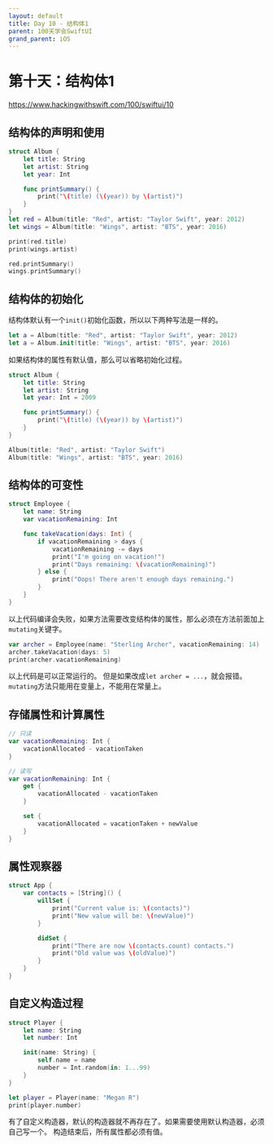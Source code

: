 ```yaml
---
layout: default
title: Day 10 - 结构体1
parent: 100天学会SwiftUI
grand_parent: iOS
---
```


# 第十天：结构体1

<https://www.hackingwithswift.com/100/swiftui/10>

## 结构体的声明和使用

```swift
struct Album {
    let title: String
    let artist: String
    let year: Int

    func printSummary() {
        print("\(title) (\(year)) by \(artist)")
    }
}
let red = Album(title: "Red", artist: "Taylor Swift", year: 2012)
let wings = Album(title: "Wings", artist: "BTS", year: 2016)

print(red.title)
print(wings.artist)

red.printSummary()
wings.printSummary()
```

## 结构体的初始化

结构体默认有一个`init()`初始化函数，所以以下两种写法是一样的。
```swift
let a = Album(title: "Red", artist: "Taylor Swift", year: 2012)
let a = Album.init(title: "Wings", artist: "BTS", year: 2016)
```

如果结构体的属性有默认值，那么可以省略初始化过程。

```swift    
struct Album {
    let title: String
    let artist: String
    let year: Int = 2009

    func printSummary() {
        print("\(title) (\(year)) by \(artist)")
    }
}

Album(title: "Red", artist: "Taylor Swift")
Album(title: "Wings", artist: "BTS", year: 2016)
```

## 结构体的可变性

```swift
struct Employee {
    let name: String
    var vacationRemaining: Int

    func takeVacation(days: Int) {
        if vacationRemaining > days {
            vacationRemaining -= days
            print("I'm going on vacation!")
            print("Days remaining: \(vacationRemaining)")
        } else {
            print("Oops! There aren't enough days remaining.")
        }
    }
}
```

以上代码编译会失败，如果方法需要改变结构体的属性，那么必须在方法前面加上`mutating`关键字。

```swift
var archer = Employee(name: "Sterling Archer", vacationRemaining: 14)
archer.takeVacation(days: 5)
print(archer.vacationRemaining)
```
以上代码是可以正常运行的。
但是如果改成`let archer = ...`，就会报错。`mutating`方法只能用在变量上，不能用在常量上。

## 存储属性和计算属性

```swift
// 只读
var vacationRemaining: Int {
    vacationAllocated - vacationTaken
}

// 读写
var vacationRemaining: Int {
    get {
        vacationAllocated - vacationTaken
    }

    set {
        vacationAllocated = vacationTaken + newValue
    }
}
```

## 属性观察器
```swift
struct App {
    var contacts = [String]() {
        willSet {
            print("Current value is: \(contacts)")
            print("New value will be: \(newValue)")
        }

        didSet {
            print("There are now \(contacts.count) contacts.")
            print("Old value was \(oldValue)")
        }
    }
}
```

## 自定义构造过程

```swift
struct Player {
    let name: String
    let number: Int

    init(name: String) {
        self.name = name
        number = Int.random(in: 1...99)
    }
}

let player = Player(name: "Megan R")
print(player.number)
```

有了自定义构造器，默认的构造器就不再存在了。如果需要使用默认构造器，必须自己写一个。
构造结束后，所有属性都必须有值。